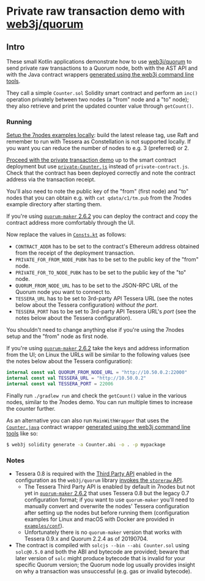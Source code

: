 # Private raw transaction demo with [web3j/quorum](https://github.com/web3j/quorum)

## Intro

These small Kotlin applications demonstrate how to use [web3j/quorum](https://github.com/web3j/quorum) to send private
raw transactions to a Quorum node, both with the AST API and with the Java contract wrappers
[generated using the web3j command line tools](https://docs.web3j.io/smart_contracts.html#smart-contract-wrappers).

They call a simple `Counter.sol` Solidity smart contract and perform an `inc()` operation privately between
two nodes (a "from" node and a "to" node); they also retrieve and print the updated counter value through `getCount()`. 

### Running

[Setup the 7nodes examples locally](https://github.com/jpmorganchase/quorum-examples#setting-up-locally): build the
latest release tag, use Raft and remember to run with Tessera as Constellation is not supported locally. If you want
you can reduce the number of nodes to e.g. 3 (preferred) or 2.

[Proceed with the private transaction demo](https://github.com/jpmorganchase/quorum-examples/blob/master/examples/7nodes/README.md)
up to the smart contract deployment but use [`private-Counter.js`](./contract/private-Counter.js) instead of
`private-contract.js`.
Check that the contract has been deployed correctly and note the contract address via the transaction receipt.

You'll also need to note the public key of the "from" (first node) and "to" nodes that you can obtain e.g. with
`cat qdata/c1/tm.pub` from the 7nodes example directory after starting them.

If you're using [`quorum-maker` 2.6.2](https://github.com/synechron-finlabs/quorum-maker/tree/V2.6.2) you can deploy the
contract and copy the contract address more comfortably through the UI.

Now replace the values in [`Consts.kt`](./src/main/kotlin/com/dtcs/demo/dlt/quorumweb3j/rawpriv/Consts.kt) as follows:

- `CONTRACT_ADDR` has to be set to the contract's Ethereum address obtained from the receipt of the deployment transaction.
- `PRIVATE_FOR_FROM_NODE_PUBK` has to be set to the public key of the "from" node.
- `PRIVATE_FOR_TO_NODE_PUBK` has to be set to the public key of the "to" node.
- `QUORUM_FROM_NODE_URL` has to be set to the JSON-RPC URL of the Quorum node you want to connect to.
- `TESSERA_URL` has to be set to 3rd-party API Tessera URL (see the notes below about the Tessera configuration) _without the port_.
- `TESSERA_PORT` has to be set to 3rd-party API Tessera URL's _port_ (see the notes below about the Tessera configuration).

You shouldn't need to change anything else if you're using the 7nodes setup and the "from" node as first node.

If you're using [`quorum-maker` 2.6.2](https://github.com/synechron-finlabs/quorum-maker/tree/V2.6.2) take the keys and
address information from the UI; on Linux the URLs will be similar to the following values (see the notes below about
the Tessera configuration):

```kotlin
internal const val QUORUM_FROM_NODE_URL = "http://10.50.0.2:22000"
internal const val TESSERA_URL = "http://10.50.0.2"
internal const val TESSERA_PORT = 22006
```

Finally run `./gradlew run` and check the `getCount()` value in the various nodes, similar to the 7nodes demo. You
can run multiple times to increase the counter further.

As an alternative you can also run `MainWithWrapper` that uses the
[`Counter.java`](./src/main/kotlin/com/dtcs/demo/dlt/quorumweb3j/rawpriv/Counter.java) contract wrapper
[generated using the web3j command line tools](https://docs.web3j.io/smart_contracts.html#smart-contract-wrappers) like so:

```bash
$ web3j solidity generate -a Counter.abi -o . -p mypackage
```

### Notes

- Tessera 0.8 is required with the [Third Party API](https://github.com/jpmorganchase/tessera/wiki/Interface-&-API#third-party---public-api)
enabled in the configuration as the `web3j/quorum` library [invokes the `storeraw` API](https://github.com/web3j/quorum/blob/v4.0.6/src/main/kotlin/org/web3j/quorum/tx/QuorumTransactionManager.kt#L52).
  - The Tessera Third Party API is enabled by default in 7nodes but not yet in [`quorum-maker` 2.6.2](https://github.com/synechron-finlabs/quorum-maker/tree/V2.6.2)
    that uses Tessera 0.8 but the legacy 0.7 configuration format; if you want to use `quorum-maker` you'll need to
    manually convert and overwrite the nodes' Tessera configuration after setting up the nodes but before running them
    (configuration examples for Linux and macOS with Docker are provided in [`examples/conf`](./examples/conf)).
  - Unfortunately there is no `quorum-maker` version that works with Tessera 0.9.x and Quorum 2.2.4 as of 20190704.
- The contract is compiled with `solcjs --bin --abi Counter.sol` using `solc@0.5.0` and both the ABI and bytecode are provided;
beware that later version of `solc` might produce bytecode that is invalid for your specific Quorum version;
the Quorum node log usually provides insight on why a transaction was unsuccessful (e.g. gas or invalid bytecode).